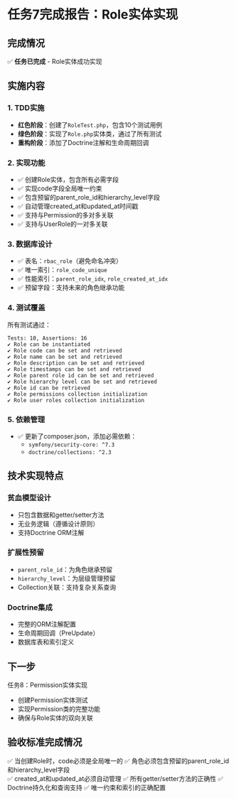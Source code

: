 # 任务7完成报告：Role实体实现

## 完成情况

✅ **任务已完成** - Role实体成功实现

## 实施内容

### 1. TDD实施

- **红色阶段**：创建了`RoleTest.php`，包含10个测试用例
- **绿色阶段**：实现了`Role.php`实体类，通过了所有测试
- **重构阶段**：添加了Doctrine注解和生命周期回调

### 2. 实现功能

- ✅ 创建Role实体，包含所有必需字段
- ✅ 实现code字段全局唯一约束
- ✅ 包含预留的parent_role_id和hierarchy_level字段
- ✅ 自动管理created_at和updated_at时间戳
- ✅ 支持与Permission的多对多关联
- ✅ 支持与UserRole的一对多关联

### 3. 数据库设计

- ✅ 表名：`rbac_role`（避免命名冲突）
- ✅ 唯一索引：`role_code_unique`
- ✅ 性能索引：`parent_role_idx`, `role_created_at_idx`
- ✅ 预留字段：支持未来的角色继承功能

### 4. 测试覆盖

所有测试通过：
```
Tests: 10, Assertions: 16
✔ Role can be instantiated
✔ Role code can be set and retrieved
✔ Role name can be set and retrieved
✔ Role description can be set and retrieved
✔ Role timestamps can be set and retrieved
✔ Role parent role id can be set and retrieved
✔ Role hierarchy level can be set and retrieved
✔ Role id can be retrieved
✔ Role permissions collection initialization
✔ Role user roles collection initialization
```

### 5. 依赖管理

- ✅ 更新了composer.json，添加必需依赖：
  - `symfony/security-core: ^7.3`
  - `doctrine/collections: ^2.3`

## 技术实现特点

### 贫血模型设计
- 只包含数据和getter/setter方法
- 无业务逻辑（遵循设计原则）
- 支持Doctrine ORM注解

### 扩展性预留
- `parent_role_id`：为角色继承预留
- `hierarchy_level`：为层级管理预留
- Collection关联：支持复杂关系查询

### Doctrine集成
- 完整的ORM注解配置
- 生命周期回调（PreUpdate）
- 数据库表和索引定义

## 下一步

任务8：Permission实体实现
- 创建Permission实体测试
- 实现Permission类的完整功能
- 确保与Role实体的双向关联

## 验收标准完成情况

✅ 当创建Role时，code必须是全局唯一的
✅ 角色必须包含预留的parent_role_id和hierarchy_level字段  
✅ created_at和updated_at必须自动管理
✅ 所有getter/setter方法的正确性
✅ Doctrine持久化和查询支持
✅ 唯一约束和索引的正确配置